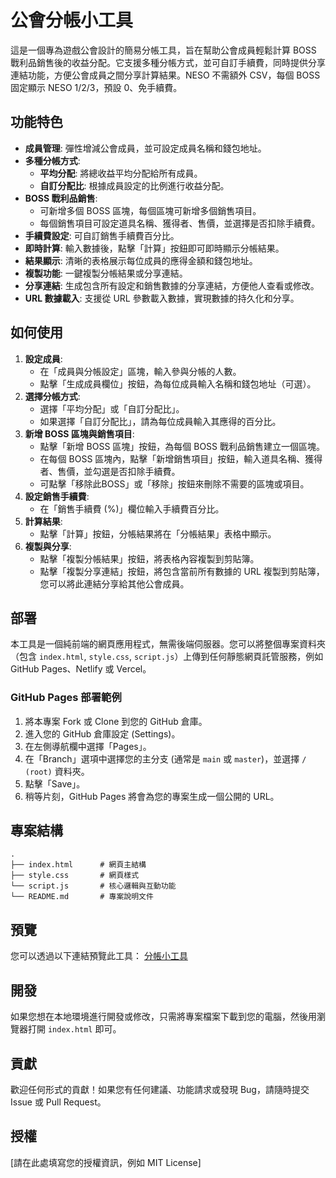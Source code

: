 # 公會分帳小工具

這是一個專為遊戲公會設計的簡易分帳工具，旨在幫助公會成員輕鬆計算 BOSS 戰利品銷售後的收益分配。它支援多種分帳方式，並可自訂手續費，同時提供分享連結功能，方便公會成員之間分享計算結果。NESO 不需額外 CSV，每個 BOSS 固定顯示 NESO 1/2/3，預設 0、免手續費。

## 功能特色

*   **成員管理**: 彈性增減公會成員，並可設定成員名稱和錢包地址。
*   **多種分帳方式**:
    *   **平均分配**: 將總收益平均分配給所有成員。
    *   **自訂分配比**: 根據成員設定的比例進行收益分配。
*   **BOSS 戰利品銷售**:
    *   可新增多個 BOSS 區塊，每個區塊可新增多個銷售項目。
    *   每個銷售項目可設定道具名稱、獲得者、售價，並選擇是否扣除手續費。
*   **手續費設定**: 可自訂銷售手續費百分比。
*   **即時計算**: 輸入數據後，點擊「計算」按鈕即可即時顯示分帳結果。
*   **結果顯示**: 清晰的表格展示每位成員的應得金額和錢包地址。
*   **複製功能**: 一鍵複製分帳結果或分享連結。
*   **分享連結**: 生成包含所有設定和銷售數據的分享連結，方便他人查看或修改。
*   **URL 數據載入**: 支援從 URL 參數載入數據，實現數據的持久化和分享。

## 如何使用

1.  **設定成員**:
    *   在「成員與分帳設定」區塊，輸入參與分帳的人數。
    *   點擊「生成成員欄位」按鈕，為每位成員輸入名稱和錢包地址（可選）。
2.  **選擇分帳方式**:
    *   選擇「平均分配」或「自訂分配比」。
    *   如果選擇「自訂分配比」，請為每位成員輸入其應得的百分比。
3.  **新增 BOSS 區塊與銷售項目**:
    *   點擊「新增 BOSS 區塊」按鈕，為每個 BOSS 戰利品銷售建立一個區塊。
    *   在每個 BOSS 區塊內，點擊「新增銷售項目」按鈕，輸入道具名稱、獲得者、售價，並勾選是否扣除手續費。
    *   可點擊「移除此BOSS」或「移除」按鈕來刪除不需要的區塊或項目。
4.  **設定銷售手續費**:
    *   在「銷售手續費 (%)」欄位輸入手續費百分比。
5.  **計算結果**:
    *   點擊「計算」按鈕，分帳結果將在「分帳結果」表格中顯示。
6.  **複製與分享**:
    *   點擊「複製分帳結果」按鈕，將表格內容複製到剪貼簿。
    *   點擊「複製分享連結」按鈕，將包含當前所有數據的 URL 複製到剪貼簿，您可以將此連結分享給其他公會成員。

## 部署

本工具是一個純前端的網頁應用程式，無需後端伺服器。您可以將整個專案資料夾（包含 `index.html`, `style.css`, `script.js`）上傳到任何靜態網頁託管服務，例如 GitHub Pages、Netlify 或 Vercel。

### GitHub Pages 部署範例

1.  將本專案 Fork 或 Clone 到您的 GitHub 倉庫。
2.  進入您的 GitHub 倉庫設定 (Settings)。
3.  在左側導航欄中選擇「Pages」。
4.  在「Branch」選項中選擇您的主分支 (通常是 `main` 或 `master`)，並選擇 `/ (root)` 資料夾。
5.  點擊「Save」。
6.  稍等片刻，GitHub Pages 將會為您的專案生成一個公開的 URL。

## 專案結構

```
.
├── index.html      # 網頁主結構
├── style.css       # 網頁樣式
└── script.js       # 核心邏輯與互動功能
└── README.md       # 專案說明文件
```

## 預覽

您可以透過以下連結預覽此工具：
[分帳小工具](https://nyannnya.github.io/boss-split-calculator/)

## 開發

如果您想在本地環境進行開發或修改，只需將專案檔案下載到您的電腦，然後用瀏覽器打開 `index.html` 即可。

## 貢獻

歡迎任何形式的貢獻！如果您有任何建議、功能請求或發現 Bug，請隨時提交 Issue 或 Pull Request。

## 授權

[請在此處填寫您的授權資訊，例如 MIT License]